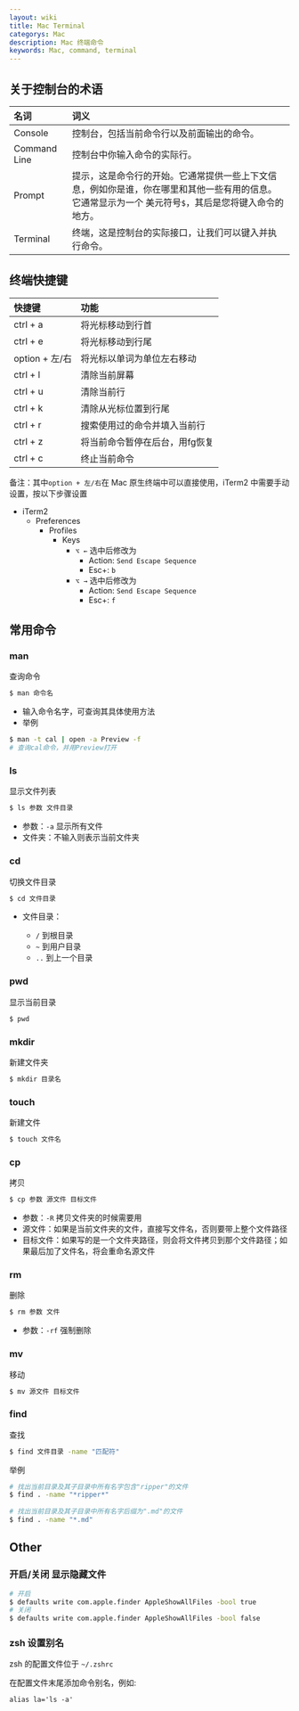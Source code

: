 ```yaml
---
layout: wiki
title: Mac Terminal
categorys: Mac
description: Mac 终端命令
keywords: Mac, command, terminal
---
```


## 关于控制台的术语

| 名词 | 词义 |
| :--- | :--- |
| Console | 控制台，包括当前命令行以及前面输出的命令。 |
| Command Line | 控制台中你输入命令的实际行。 |  
| Prompt | 提示，这是命令行的开始。它通常提供一些上下文信息，例如你是谁，你在哪里和其他一些有用的信息。它通常显示为一个 美元符号`$`，其后是您将键入命令的地方。 |
| Terminal | 终端，这是控制台的实际接口，让我们可以键入并执行命令。 |

## 终端快捷键

| 快捷键 | 功能 |
| :---  | :--- |
| ctrl + a | 将光标移动到行首 |
| ctrl + e | 将光标移动到行尾 |
| option + 左/右 | 将光标以单词为单位左右移动 |
| ctrl + l | 清除当前屏幕 |
| ctrl + u | 清除当前行 |
| ctrl + k | 清除从光标位置到行尾 |
| ctrl + r | 搜索使用过的命令并填入当前行 |
| ctrl + z | 将当前命令暂停在后台，用fg恢复 |
| ctrl + c | 终止当前命令 |


备注：其中`option + 左/右`在 Mac 原生终端中可以直接使用，iTerm2 中需要手动设置，按以下步骤设置

* iTerm2 
	* Preferences 
		* Profiles
			* Keys
				* `⌥ ←` 选中后修改为
					* Action: `Send Escape Sequence`
					* Esc+: `b`
				* `⌥ →` 选中后修改为
					* Action: `Send Escape Sequence`
					* Esc+: `f`

## 常用命令

### man

查询命令

```bash
$ man 命令名
```
* 输入命令名字，可查询其具体使用方法
* 举例

```bash
$ man -t cal | open -a Preview -f
# 查询cal命令，并用Preview打开
```

###  ls

显示文件列表

```bash
$ ls 参数 文件目录
```

* 参数：`-a` 显示所有文件		
* 文件夹：不输入则表示当前文件夹

### cd

切换文件目录

```bash
$ cd 文件目录
```

* 文件目录：

	* `/` 到根目录 
	* `~` 到用户目录 
	* `..` 到上一个目录

### pwd

显示当前目录

```bash
$ pwd
```

### mkdir

新建文件夹

```bash
$ mkdir 目录名
```

### touch

新建文件

```bash
$ touch 文件名
```

### cp

拷贝

```bash
$ cp 参数 源文件 目标文件
```

* 参数：`-R` 拷贝文件夹的时候需要用
* 源文件：如果是当前文件夹的文件，直接写文件名，否则要带上整个文件路径
* 目标文件：如果写的是一个文件夹路径，则会将文件拷贝到那个文件路径；如果最后加了文件名，将会重命名源文件

### rm

删除

```bash
$ rm 参数 文件
```

* 参数：`-rf` 强制删除

###  mv

移动

```bash
$ mv 源文件 目标文件
```

### find

查找

```bash
$ find 文件目录 -name "匹配符"
```

举例

```bash
# 找出当前目录及其子目录中所有名字包含"ripper"的文件
$ find . -name "*ripper*"
	
# 找出当前目录及其子目录中所有名字后缀为".md"的文件
$ find . -name "*.md"
```

## Other

### 开启/关闭 显示隐藏文件

```bash
# 开启
$ defaults write com.apple.finder AppleShowAllFiles -bool true
# 关闭
$ defaults write com.apple.finder AppleShowAllFiles -bool false
```

### zsh 设置别名

zsh 的配置文件位于 `~/.zshrc`

在配置文件末尾添加命令别名，例如:

```
alias la='ls -a'
```





